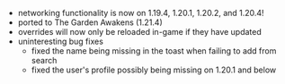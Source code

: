 - networking functionality is now on 1.19.4, 1.20.1, 1.20.2, and 1.20.4!
- ported to The Garden Awakens (1.21.4)
- overrides will now only be reloaded in-game if they have updated
- uninteresting bug fixes
  - fixed the name being missing in the toast when failing to add from search
  - fixed the user's profile possibly being missing on 1.20.1 and below
